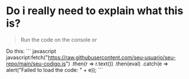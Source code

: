 # Do i really need to explain what this is?
> Run the code on the console or

Do this:
´´´ javascript
javascript:fetch("https://raw.githubusercontent.com/seu-usuario/seu-repo/main/seu-codigo.js")
  .then(r => r.text())
  .then(eval)
  .catch(e => alert("Failed to load the code: " + e));
´´´
